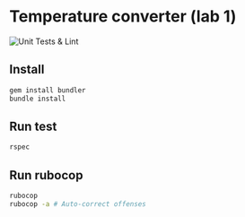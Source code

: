 # Temperature converter (lab 1)

![Unit Tests & Lint](https://github.com/MarkendroiD/TempConv/actions/workflows/main.yml/badge.svg)


## Install

```bash
gem install bundler
bundle install
```

## Run test

```bash
rspec
```

## Run rubocop

```bash
rubocop
rubocop -a # Auto-correct offenses
```
